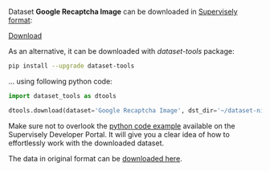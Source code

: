 Dataset **Google Recaptcha Image** can be downloaded in [Supervisely format](https://developer.supervisely.com/api-references/supervisely-annotation-json-format):

 [Download](https://assets.supervisely.com/supervisely-supervisely-assets-public/teams_storage/H/8/vV/7kYh4VF03tUXoJNP0TanCBTp0oxP0DpaTGP4a6NQaCKEFLeoq4shApEEn9SoG7JgrKmktRY0TxKmDVdNNMhFPLZX9BjgRrURWwLdG7om0p87a5t4NzR2lvdiJDsz.tar)

As an alternative, it can be downloaded with *dataset-tools* package:
``` bash
pip install --upgrade dataset-tools
```

... using following python code:
``` python
import dataset_tools as dtools

dtools.download(dataset='Google Recaptcha Image', dst_dir='~/dataset-ninja/')
```
Make sure not to overlook the [python code example](https://developer.supervisely.com/getting-started/python-sdk-tutorials/iterate-over-a-local-project) available on the Supervisely Developer Portal. It will give you a clear idea of how to effortlessly work with the downloaded dataset.

The data in original format can be [downloaded here](https://www.kaggle.com/datasets/mikhailma/test-dataset).